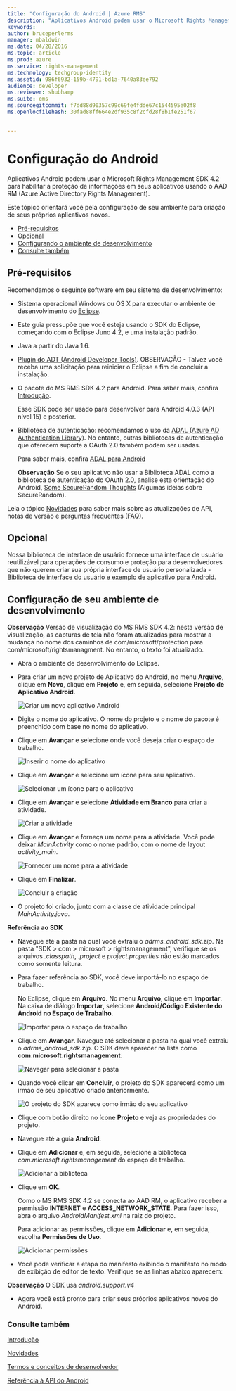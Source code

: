 ```yaml
---
title: "Configuração do Android | Azure RMS"
description: "Aplicativos Android podem usar o Microsoft Rights Management SDK 4.2 para habilitar a proteção integrada de informações em seus aplicativos."
keywords: 
author: bruceperlerms
manager: mbaldwin
ms.date: 04/28/2016
ms.topic: article
ms.prod: azure
ms.service: rights-management
ms.technology: techgroup-identity
ms.assetid: 986f6932-159b-4791-bd1a-7640a83ee792
audience: developer
ms.reviewer: shubhamp
ms.suite: ems
ms.sourcegitcommit: f7dd88d90357c99c69fe4fdde67c1544595e02f8
ms.openlocfilehash: 30fad88ff664e2df935c8f2cfd28f8b1fe251f67


---
```


# Configuração do Android

Aplicativos Android podem usar o Microsoft Rights Management SDK 4.2 para habilitar a proteção de informações em seus aplicativos usando o AAD RM (Azure Active Directory Rights Management).

Este tópico orientará você pela configuração de seu ambiente para criação de seus próprios aplicativos novos.

-   [Pré-requisitos](#prerequisites)
-   [Opcional](#optional)
-   [Configurando o ambiente de desenvolvimento](#configuring_your_development_environment_)
-   [Consulte também](#see_also)

## Pré-requisitos

Recomendamos o seguinte software em seu sistema de desenvolvimento:

-   Sistema operacional Windows ou OS X para executar o ambiente de desenvolvimento do [Eclipse](http://www.oracle.com/technetwork/java/javase/downloads/jre7-downloads-1880261.html).
-   Este guia pressupõe que você esteja usando o SDK do Eclipse, começando com o Eclipse Juno 4.2, e uma instalação padrão.
-   Java a partir do Java 1.6.
-   [Plugin do ADT (Android Developer Tools)](http://developer.android.com/sdk/installing/index.html). OBSERVAÇÃO - Talvez você receba uma solicitação para reiniciar o Eclipse a fim de concluir a instalação.

     

-   O pacote do MS RMS SDK 4.2 para Android. Para saber mais, confira [Introdução](get-started.md).

    Esse SDK pode ser usado para desenvolver para Android 4.0.3 (API nível 15) e posterior.

-   Biblioteca de autenticação: recomendamos o uso da [ADAL (Azure AD Authentication Library)](https://msdn.microsoft.com/library/jj573266.aspx). No entanto, outras bibliotecas de autenticação que oferecem suporte a OAuth 2.0 também podem ser usadas.

    Para saber mais, confira [ADAL para Android](https://github.com/MSOpenTech/azure-activedirectory-library-for-android)

    **Observação** Se o seu aplicativo não usar a Biblioteca ADAL como a biblioteca de autenticação do OAuth 2.0, analise esta orientação do Android, [Some SecureRandom Thoughts](http://android-developers.blogspot.com/2013/08/some-securerandom-thoughts.html) (Algumas ideias sobre SecureRandom).

     

Leia o tópico [Novidades](release-notes.md) para saber mais sobre as atualizações de API, notas de versão e perguntas frequentes (FAQ).

## Opcional

Nossa biblioteca de interface de usuário fornece uma interface de usuário reutilizável para operações de consumo e proteção para desenvolvedores que não querem criar sua própria interface de usuário personalizada - [Biblioteca de interface do usuário e exemplo de aplicativo para Android](https://github.com/AzureAD/rms-sdk-ui-for-android).

## Configuração de seu ambiente de desenvolvimento

**Observação** Versão de visualização do MS RMS SDK 4.2: nesta versão de visualização, as capturas de tela não foram atualizadas para mostrar a mudança no nome dos caminhos de com/microsoft/protection para com/microsoft/rightsmanagment. No entanto, o texto foi atualizado.

 
-   Abra o ambiente de desenvolvimento do Eclipse.
-   Para criar um novo projeto de Aplicativo do Android, no menu **Arquivo**, clique em **Novo**, clique em **Projeto** e, em seguida, selecione **Projeto de Aplicativo Android**.

    ![Criar um novo aplicativo Android](../media/Android-setup-01c.png)

-   Digite o nome do aplicativo. O nome do projeto e o nome do pacote é preenchido com base no nome do aplicativo.
-   Clique em **Avançar** e selecione onde você deseja criar o espaço de trabalho.

    ![Inserir o nome do aplicativo](../media/Android-setup-02a.jpg)

-   Clique em **Avançar** e selecione um ícone para seu aplicativo.

    ![Selecionar um ícone para o aplicativo](../media/Android-setup-03.png)

-   Clique em **Avançar** e selecione **Atividade em Branco** para criar a atividade.

    ![Criar a atividade](../media/Android-setup-04.png)

-   Clique em **Avançar** e forneça um nome para a atividade. Você pode deixar *MainActivity* como o nome padrão, com o nome de layout *activity\_main*.

    ![Fornecer um nome para a atividade](../media/Android-setup-05a.jpg)

-   Clique em **Finalizar**.

    ![Concluir a criação](../media/Android-setup-06.jpg)

-   O projeto foi criado, junto com a classe de atividade principal *MainActivity.java*.

**Referência ao SDK**

-   Navegue até a pasta na qual você extraiu o *adrms\_android\_sdk.zip*. Na pasta "SDK > com > microsoft > rightsmanagement", verifique se os arquivos *.classpath*, *.project* e *project.properties* não estão marcados como somente leitura.
-   Para fazer referência ao SDK, você deve importá-lo no espaço de trabalho.

    No Eclipse, clique em **Arquivo**. No menu **Arquivo**, clique em **Importar**. Na caixa de diálogo **Importar**, selecione **Android/Código Existente do Android no Espaço de Trabalho**.

    ![Importar para o espaço de trabalho](../media/Android-setup-07.png)

-   Clique em **Avançar**. Navegue até selecionar a pasta na qual você extraiu o *adrms\_android\_sdk.zip*. O SDK deve aparecer na lista como **com.microsoft.rightsmanagement**.

    ![Navegar para selecionar a pasta](../media/Android-setup-08c.jpg)

-   Quando você clicar em **Concluir**, o projeto do SDK aparecerá como um irmão de seu aplicativo criado anteriormente.

    ![O projeto do SDK aparece como irmão do seu aplicativo](../media/Android-setup-09.jpg)

-   Clique com botão direito no ícone **Projeto** e veja as propriedades do projeto.
-   Navegue até a guia **Android**.
-   Clique em **Adicionar** e, em seguida, selecione a biblioteca *com.microsoft.rightsmanagement* do espaço de trabalho.

    ![Adicionar a biblioteca](../media/Android-setup-10b.jpg)

-   Clique em **OK**.

    Como o MS RMS SDK 4.2 se conecta ao AAD RM, o aplicativo receber a permissão **INTERNET** e **ACCESS\_NETWORK\_STATE**. Para fazer isso, abra o arquivo *AndroidManifest.xml* na raiz do projeto.

    Para adicionar as permissões, clique em **Adicionar** e, em seguida, escolha **Permissões de Uso**.

    ![Adicionar permissões](../media/Android-setup-11d.jpg)

-   Você pode verificar a etapa do manifesto exibindo o manifesto no modo de exibição de editor de texto. Verifique se as linhas abaixo aparecem:


    <uses-sdk      android:minSdkVersion="15"      android:targetSdkVersion="19"/> <uses-permission android:name="android.permission.INTERNET"/> <uses-permission android:name="android.permission.ACCESS_NETWORK_STATE"/> <uses-permission/>


**Observação** O SDK usa *android.support.v4*

-   Agora você está pronto para criar seus próprios aplicativos novos do Android.

### Consulte também

[Introdução](get-started.md)

[Novidades](release-notes.md)

[Termos e conceitos de desenvolvedor](core-concepts.md)

[Referência à API do Android](android-namespaces.md)

 

 



<!--HONumber=Jun16_HO4-->



